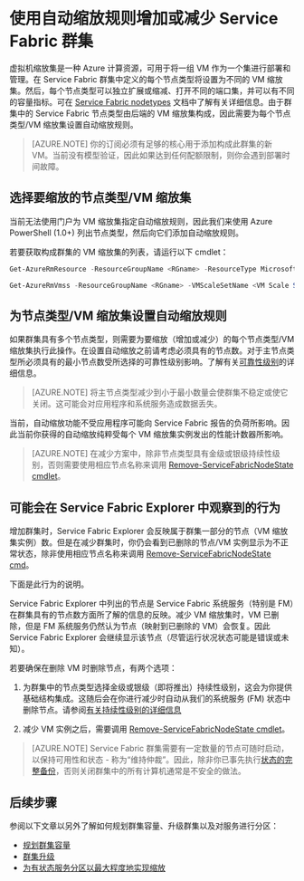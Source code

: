 <properties
   pageTitle="扩展或缩减 Service Fabric 群集 | Azure"
   description="通过为每个节点类型/VM 缩放集设置自动缩放规则来增加或减少 Service Fabric 群集以满足需求。"
   services="service-fabric"
   documentationCenter=".net"
   authors="ChackDan"
   manager="timlt"
   editor=""/>

<tags
   ms.service="service-fabric"
   ms.date="05/04/2016"
   wacn.date="07/04/2016"/>


# 使用自动缩放规则增加或减少 Service Fabric 群集

虚拟机缩放集是一种 Azure 计算资源，可用于将一组 VM 作为一个集进行部署和管理。在 Service Fabric 群集中定义的每个节点类型将设置为不同的 VM 缩放集。然后，每个节点类型可以独立扩展或缩减、打开不同的端口集，并可以有不同的容量指标。可在 [Service Fabric nodetypes](/documentation/articles/service-fabric-cluster-nodetypes/) 文档中了解有关详细信息。由于群集中的 Service Fabric 节点类型由后端的 VM 缩放集构成，因此需要为每个节点类型/VM 缩放集设置自动缩放规则。

>[AZURE.NOTE] 你的订阅必须有足够的核心用于添加构成此群集的新 VM。当前没有模型验证，因此如果达到任何配额限制，则你会遇到部署时间故障。

## 选择要缩放的节点类型/VM 缩放集

当前无法使用门户为 VM 缩放集指定自动缩放规则，因此我们来使用 Azure PowerShell (1.0+) 列出节点类型，然后向它们添加自动缩放规则。

若要获取构成群集的 VM 缩放集的列表，请运行以下 cmdlet：

```powershell
Get-AzureRmResource -ResourceGroupName <RGname> -ResourceType Microsoft.Network/VirtualMachineScaleSets

Get-AzureRmVmss -ResourceGroupName <RGname> -VMScaleSetName <VM Scale Set name>
```

## 为节点类型/VM 缩放集设置自动缩放规则

如果群集具有多个节点类型，则需要为要缩放（增加或减少）的每个节点类型/VM 缩放集执行此操作。在设置自动缩放之前请考虑必须具有的节点数。对于主节点类型所必须具有的最小节点数受所选择的可靠性级别影响。了解有关[可靠性级别](/documentation/articles/service-fabric-cluster-capacity/)的详细信息。

>[AZURE.NOTE]  将主节点类型减少到小于最小数量会使群集不稳定或使它关闭。这可能会对应用程序和系统服务造成数据丢失。

当前，自动缩放功能不受应用程序可能向 Service Fabric 报告的负荷所影响。因此当前你获得的自动缩放纯粹受每个 VM 缩放集实例发出的性能计数器所影响。


>[AZURE.NOTE] 在减少方案中，除非节点类型具有金级或银级持续性级别，否则需要使用相应节点名称来调用 [Remove-ServiceFabricNodeState cmdlet](https://msdn.microsoft.com/zh-cn/library/azure/mt125993.aspx)。

## 可能会在 Service Fabric Explorer 中观察到的行为

增加群集时，Service Fabric Explorer 会反映属于群集一部分的节点（VM 缩放集实例）数。但是在减少群集时，你仍会看到已删除的节点/VM 实例显示为不正常状态，除非使用相应节点名称来调用 [Remove-ServiceFabricNodeState cmd](https://msdn.microsoft.com/zh-cn/library/mt125993.aspx)。

下面是此行为的说明。

Service Fabric Explorer 中列出的节点是 Service Fabric 系统服务（特别是 FM）在群集具有的节点数方面所了解的信息的反映。减少 VM 缩放集时，VM 已删除，但是 FM 系统服务仍然认为节点（映射到已删除的 VM）会恢复。因此 Service Fabric Explorer 会继续显示该节点（尽管运行状况状态可能是错误或未知）。

若要确保在删除 VM 时删除节点，有两个选项：

1) 为群集中的节点类型选择金级或银级（即将推出）持续性级别，这会为你提供基础结构集成。这随后会在你进行减少时自动从我们的系统服务 (FM) 状态中删除节点。请参阅[有关持续性级别的详细信息](/documentation/articles/service-fabric-cluster-capacity/)

2) 减少 VM 实例之后，需要调用 [Remove-ServiceFabricNodeState cmdlet](https://msdn.microsoft.com/zh-cn/library/mt125993.aspx)。

>[AZURE.NOTE] Service Fabric 群集需要有一定数量的节点可随时启动，以保持可用性和状态 - 称为“维持仲裁”。因此，除非你已事先执行[状态的完整备份](/documentation/articles/service-fabric-reliable-services-backup-restore/)，否则关闭群集中的所有计算机通常是不安全的做法。

## 后续步骤
参阅以下文章以另外了解如何规划群集容量、升级群集以及对服务进行分区：

- [规划群集容量](/documentation/articles/service-fabric-cluster-capacity/)
- [群集升级](/documentation/articles/service-fabric-cluster-upgrade/)
- [为有状态服务分区以最大程度地实现缩放](/documentation/articles/service-fabric-concepts-partitioning/)

<!--Image references-->
[BrowseServiceFabricClusterResource]: ./media/service-fabric-cluster-scale-up-down/BrowseServiceFabricClusterResource.png
[ClusterResources]: ./media/service-fabric-cluster-scale-up-down/ClusterResources.png

<!---HONumber=Mooncake_0523_2016-->